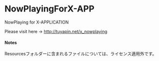 NowPlayingForX-APP
==================

NowPlaying for X-APPLICATION  
  
Please visit here -> http://tuyapin.net/x_nowplaying


#### Notes
Resourcesフォルダーに含まれるファイルについては、ライセンス適用外です。